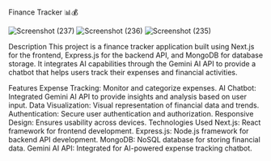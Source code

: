 Finance Tracker 📊💰

![Screenshot (237)](https://github.com/Anish0099/Finance_AI_mern_stack/assets/109581121/25f60e08-5687-4750-bd58-6de91b0735f3)
![Screenshot (236)](https://github.com/Anish0099/Finance_AI_mern_stack/assets/109581121/c57c224d-0d69-4abb-a22a-b026f3b62806)
![Screenshot (235)](https://github.com/Anish0099/Finance_AI_mern_stack/assets/109581121/8dafdbcd-7f84-449d-93d0-79c6509c78a5)

Description
This project is a finance tracker application built using Next.js for the frontend, Express.js for the backend API, and MongoDB for database storage. It integrates AI capabilities through the Gemini AI API to provide a chatbot that helps users track their expenses and financial activities.

Features
Expense Tracking: Monitor and categorize expenses.
AI Chatbot: Integrated Gemini AI API to provide insights and analysis based on user input.
Data Visualization: Visual representation of financial data and trends.
Authentication: Secure user authentication and authorization.
Responsive Design: Ensures usability across devices.
Technologies Used
Next.js: React framework for frontend development.
Express.js: Node.js framework for backend API development.
MongoDB: NoSQL database for storing financial data.
Gemini AI API: Integrated for AI-powered expense tracking chatbot.
